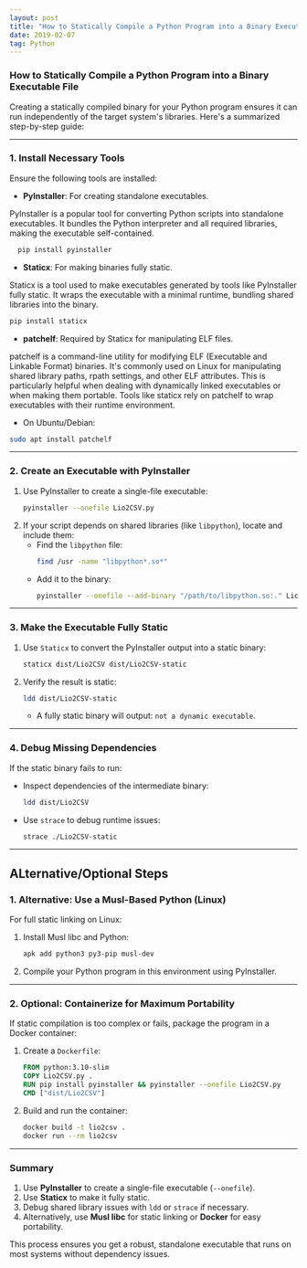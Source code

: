 ```yaml
---
layout: post
title: "How to Statically Compile a Python Program into a Binary Executable File"
date: 2019-02-07   
tag: Python 
---
```


### How to Statically Compile a Python Program into a Binary Executable File

Creating a statically compiled binary for your Python program ensures it can run independently of the target system's libraries. Here's a summarized step-by-step guide:

---

### **1. Install Necessary Tools**
Ensure the following tools are installed:

- **PyInstaller**: For creating standalone executables.

PyInstaller is a popular tool for converting Python scripts into standalone executables. It bundles the Python interpreter and all required libraries, making the executable self-contained.

```bash
  pip install pyinstaller
```
- **Staticx**: For making binaries fully static.

Staticx is a tool used to make executables generated by tools like PyInstaller fully static. It wraps the executable with a minimal runtime, bundling shared libraries into the binary.

```bash
pip install staticx
```
- **patchelf**: Required by Staticx for manipulating ELF files.

patchelf is a command-line utility for modifying ELF (Executable and Linkable Format) binaries. It's commonly used on Linux for manipulating shared library paths, rpath settings, and other ELF attributes. This is particularly helpful when dealing with dynamically linked executables or when making them portable. Tools like staticx rely on patchelf to wrap executables with their runtime environment.

- On Ubuntu/Debian:
```bash
sudo apt install patchelf
```

---

### **2. Create an Executable with PyInstaller**
1. Use PyInstaller to create a single-file executable:
   ```bash
   pyinstaller --onefile Lio2CSV.py
   ```
2. If your script depends on shared libraries (like `libpython`), locate and include them:
   - Find the `libpython` file:
     ```bash
     find /usr -name "libpython*.so*"
     ```
   - Add it to the binary:
     ```bash
     pyinstaller --onefile --add-binary "/path/to/libpython.so:." Lio2CSV.py
     ```

---

### **3. Make the Executable Fully Static**
1. Use `Staticx` to convert the PyInstaller output into a static binary:
   ```bash
   staticx dist/Lio2CSV dist/Lio2CSV-static
   ```
2. Verify the result is static:
   ```bash
   ldd dist/Lio2CSV-static
   ```
   - A fully static binary will output: `not a dynamic executable`.

---

### **4. Debug Missing Dependencies**
If the static binary fails to run:
- Inspect dependencies of the intermediate binary:
  ```bash
  ldd dist/Lio2CSV
  ```
- Use `strace` to debug runtime issues:
  ```bash
  strace ./Lio2CSV-static
  ```

---

## ALternative/Optional Steps

### **1. Alternative: Use a Musl-Based Python (Linux)**
For full static linking on Linux:
1. Install Musl libc and Python:
   ```bash
   apk add python3 py3-pip musl-dev
   ```
2. Compile your Python program in this environment using PyInstaller.

---

### **2. Optional: Containerize for Maximum Portability**
If static compilation is too complex or fails, package the program in a Docker container:
1. Create a `Dockerfile`:
   ```dockerfile
   FROM python:3.10-slim
   COPY Lio2CSV.py .
   RUN pip install pyinstaller && pyinstaller --onefile Lio2CSV.py
   CMD ["dist/Lio2CSV"]
   ```
2. Build and run the container:
   ```bash
   docker build -t lio2csv .
   docker run --rm lio2csv
   ```

---

### Summary
1. Use **PyInstaller** to create a single-file executable (`--onefile`).
2. Use **Staticx** to make it fully static.
3. Debug shared library issues with `ldd` or `strace` if necessary.
4. Alternatively, use **Musl libc** for static linking or **Docker** for easy portability.

This process ensures you get a robust, standalone executable that runs on most systems without dependency issues.
